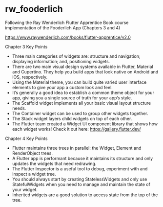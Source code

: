 # rw_fooderlich

Following the Ray Wenderlich Flutter Apprentice Book course implementation of the Fooderlich App (Chapters 3 and 4)

https://www.raywenderlich.com/books/flutter-apprentice/v2.0

Chapter 3 Key Points
- Three main categories of widgets are: structure and navigation; displaying information; and, positioning widgets.
- There are two main visual design systems available in Flutter, Material and Cupertino. They help you build apps that look native on Android and iOS, respectively.
- Using the Material theme, you can build quite varied user interface elements to give your app a custom look and feel.
- It’s generally a good idea to establish a common theme object for your app, giving you a single source of truth for your app’s style.
- The Scaffold widget implements all your basic visual layout structure needs.
- The Container widget can be used to group other widgets together.
- The Stack widget layers child widgets on top of each other.
- The Flutter team created a Widget UI component library that shows how each widget works! Check it out here: https://gallery.flutter.dev/

Chapter 4 Key Points
- Flutter maintains three trees in parallel: the Widget, Element and RenderObject trees.
- A Flutter app is performant because it maintains its structure and only updates the widgets that need redrawing.
- The Flutter Inspector is a useful tool to debug, experiment with and inspect a widget tree.
- You should always start by creating StatelessWidgets and only use StatefulWidgets when you need to manage and maintain the state of your widget.
- Inherited widgets are a good solution to access state from the top of the tree.

